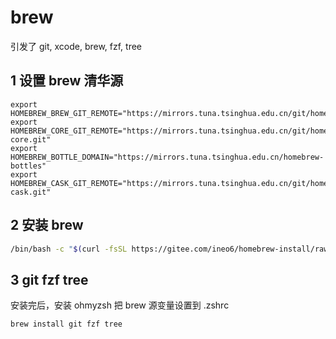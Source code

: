 # brew

引发了 git, xcode, brew, fzf, tree

## 1 设置 brew 清华源

```text
export HOMEBREW_BREW_GIT_REMOTE="https://mirrors.tuna.tsinghua.edu.cn/git/homebrew/brew.git"
export HOMEBREW_CORE_GIT_REMOTE="https://mirrors.tuna.tsinghua.edu.cn/git/homebrew/homebrew-core.git"
export HOMEBREW_BOTTLE_DOMAIN="https://mirrors.tuna.tsinghua.edu.cn/homebrew-bottles"
export HOMEBREW_CASK_GIT_REMOTE="https://mirrors.tuna.tsinghua.edu.cn/git/homebrew/homebrew-cask.git"
```

## 2 安装 brew

```bash
/bin/bash -c "$(curl -fsSL https://gitee.com/ineo6/homebrew-install/raw/master/install.sh)"
```

## 3 git fzf tree

安装完后，安装 ohmyzsh 把 brew 源变量设置到 .zshrc

```bash
brew install git fzf tree
```
